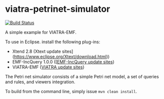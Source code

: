 viatra-petrinet-simulator
=========================

[![Build Status](https://travis-ci.org/szarnyasg/viatra-petrinet-simulator.svg?branch=master)](https://travis-ci.org/szarnyasg/viatra-petrinet-simulator)

A simple example for VIATRA-EMF.

To use in Eclipse. install the following plug-ins:
* Xtend 2.8 (Xtext update sites](https://www.eclipse.org/Xtext/download.html))
* EMF-IncQuery 1.0.0 ([[EMF-IncQuery update sites](https://www.eclipse.org/incquery/download.php))
* VIATRA-EMF ([VIATRA update sites](https://www.eclipse.org/viatra/downloads.php>))

The Petri net simulator consists of a simple Petri net model, a set of queries and rules, and viewers integration.

To build from the command line, simply issue `mvn clean install`.
